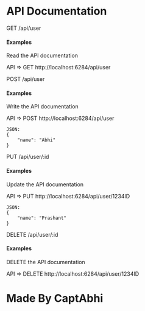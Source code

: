 # API Documentation


GET     /api/user

<h4>Examples </h4> Read the API documentation
<p>
    API => GET http://localhost:6284/api/user
</p>

POST    /api/user

<h4>Examples </h4> Write the API documentation
<p>
    API => POST http://localhost:6284/api/user

    JSON:
    {
        "name": "Abhi"
    }
</p>

PUT     /api/user/:id

<h4>Examples </h4> Update the API documentation
<p>
    API => PUT http://localhost:6284/api/user/1234ID

    JSON:
    {
        "name": "Prashant"
    }
</p>

DELETE  /api/user/:id

<h4>Examples </h4> DELETE the API documentation
<p>
    API => DELETE http://localhost:6284/api/user/1234ID
</p>

# Made By CaptAbhi